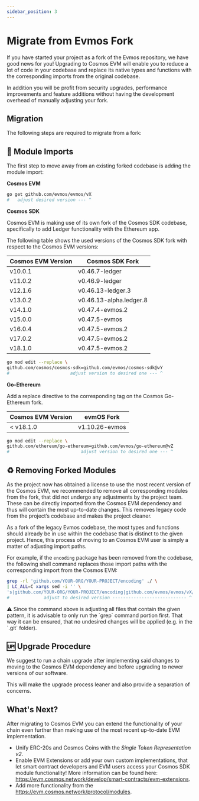 ```yaml
---
sidebar_position: 3
---
```


# Migrate from Evmos Fork

If you have started your project as a fork of the Evmos repository, we have good news for you! Upgrading to Cosmos EVM will enable you to reduce a lot of code in your codebase and replace its native types and functions with the corresponding imports from the original codebase.

In addition you will be profit from security upgrades, performance improvements and feature additions without having the development overhead of manually adjusting your fork.



## Migration
The following steps are required to migrate from a fork:

## 📲 Module Imports

The first step to move away from an existing forked codebase is adding the module import:

**Cosmos EVM**

```bash
go get github.com/evmos/evmos/vX
#   adjust desired version --- ^
```
    
**Cosmos SDK**
    
Cosmos EVM is making use of its own fork of the Cosmos SDK codebase, specifically to add Ledger functionality with the Ethereum app.

The following table shows the used versions of the Cosmos SDK fork with respect to the Cosmos EVM versions:

| **Cosmos EVM Version** | **Cosmos SDK Fork** |
| --- | --- |
| v10.0.1 | v0.46.7-ledger |
| v11.0.2 | v0.46.9-ledger |
| v12.1.6 | v0.46.13-ledger.3 |
| v13.0.2 | v0.46.13-alpha.ledger.8 |
| v14.1.0 | v0.47.4-evmos.2 |
| v15.0.0 | v0.47.5-evmos |
| v16.0.4 | v0.47.5-evmos.2 |
| v17.0.2 | v0.47.5-evmos.2 |
| v18.1.0 | v0.47.5-evmos.2 |

```bash
go mod edit --replace \
github.com/cosmos/cosmos-sdk=github.com/evmos/cosmos-sdk@vY
#                       adjust version to desired one --- ^
```
    
**Go-Ethereum**


Add a replace directive to the corresponding tag on the Cosmos Go-Ethereum fork.

| **Cosmos EVM Version** | **evmOS Fork** |
| --- | --- |
| < v18.1.0 | v1.10.26-evmos |

```bash
go mod edit --replace \
github.com/ethereum/go-ethereum=github.com/evmos/go-ethereum@vZ
#                           adjust version to desired one --- ^
```


## ♻️ Removing Forked Modules

As the project now has obtained a license to use the most recent version of the Cosmos EVM, we recommended to remove all corresponding modules from the fork, that did not undergo any adjustments by the project team. These can be directly imported from the Cosmos EVM dependency and thus will contain the most up-to-date changes.
This removes legacy code from the project’s codebase and makes the project cleaner.

As a fork of the legacy Evmos codebase, the most types and functions should already be in use within the codebase that is distinct to the given project. Hence, this process of moving to an Cosmos EVM user is simply a matter of adjusting import paths.

For example, if the `encoding` package has been removed from the codebase, the following shell command replaces those import paths with the corresponding import from the Cosmos EVM:

```bash
grep -rl 'github.com/YOUR-ORG/YOUR-PROJECT/encoding' ./ \
| LC_ALL=C xargs sed -i '' \
's|github.com/YOUR-ORG/YOUR-PROJECT/encoding|github.com/evmos/evmos/vX/encoding|g'
#             adjust to desired version ---------------------------- ^
```

<aside>
⚠️ Since the command above is adjusting all files that contain the given pattern, it is advisable to only run the `grep` command portion first. That way it can be ensured, that no undesired changes will be applied (e.g. in the `.git` folder).

</aside>

## 🆙 Upgrade Procedure

We suggest to run a chain upgrade after implementing said changes to moving to the Cosmos EVM dependency and before upgrading to newer versions of our software.

This will make the upgrade process leaner and also provide a separation of concerns.

## What's Next?

After migrating to Cosmos EVM you can extend the functionality of your chain even further than making use of the most recent up-to-date EVM implementation.

- Unify ERC-20s and Cosmos Coins with the *Single Token Representation v2*.
- Enable EVM Extensions or add your own custom implementations, that let smart contract developers and EVM users access your Cosmos SDK module functionality! More information can be found here: https://evm.cosmos.network/develop/smart-contracts/evm-extensions.
- Add more functionality from the https://evm.cosmos.network/protocol/modules.
